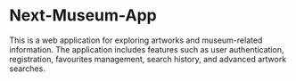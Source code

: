 # Next-Museum-App
This is a web application for exploring artworks and museum-related information. The application includes features such as user authentication, registration, favourites management, search history, and advanced artwork searches. 
